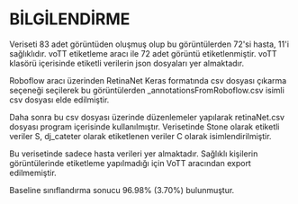 # BİLGİLENDİRME

Veriseti 83 adet görüntüden oluşmuş olup bu görüntülerden 72'si hasta, 11'i sağlıklıdır. voTT etiketleme aracı ile  72 adet görüntü etiketlenmiştir. voTT klasörü içerisinde etiketli verilerin json dosyaları yer almaktadır.

Roboflow aracı üzerinden RetinaNet Keras formatında csv dosyası çıkarma seçeneği seçilerek bu görüntülerden _annotationsFromRoboflow.csv isimli csv dosyası elde edilmiştir.

Daha sonra bu csv dosyası üzerinde düzenlemeler yapılarak retinaNet.csv dosyası program içerisinde kullanılmıştır. Verisetinde Stone olarak etiketli veriler S, dj_cateter olarak etiketlenen veriler C olarak isimlendirilmiştir.

Bu verisetinde sadece hasta verileri yer almaktadır. Sağlıklı kişilerin görüntülerinde etiketleme yapılmadığı için VoTT aracından export edilmemiştir.

Baseline sınıflandırma sonucu 96.98% (3.70%) bulunmuştur.

